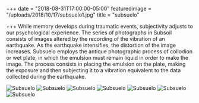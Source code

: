 +++
date = "2018-08-31T17:00:00-05:00"
featuredimage = "/uploads/2018/10/17/subsuelo1.jpg"
title = "subsuelo"

+++
While memory develops during traumatic events, subjectivity adjusts to our psychological experience. The series of photographs in Subsoil consists of images altered by the recording of the vibration of an earthquake. As the earthquake intensifies, the distortion of the image increases. Subsuelo employs the antique photographic process of collodion or wet plate, in which the emulsion must remain liquid in order to make the image. The process consists in placing the emulsion on the plate, making the exposure and then subjecting it to a vibration equivalent to the data collected during the earthquake.

<img class="full" src="/uploads/2018/10/16/subsuelo1.jpg" alt="Subsuelo">

<img class="full" src="/uploads/2018/10/16/subsuelo2.jpg" alt="Subsuelo">

<img class="full" src="/uploads/2018/10/16/subsuelo3.jpg" alt="Subsuelo">

<img class="full" src="/uploads/2018/10/16/subsuelo4.jpg" alt="Subsuelo">

<img class="full" src="/uploads/2018/10/16/subsuelo5.jpg" alt="Subsuelo">

<img class="full" src="/uploads/2018/10/16/subsuelo6.jpg" alt="Subsuelo">

<img class="full" src="/uploads/2018/10/16/subsuelo7.jpg" alt="Subsuelo">